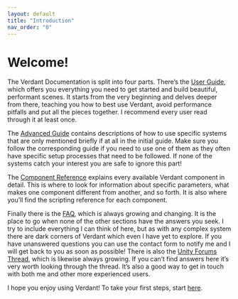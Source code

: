 ```yaml
---
layout: default
title: "Introduction"
nav_order: "0"
---
```


# Welcome!

The Verdant Documentation is split into four parts. There’s the [User Guide](UserGuide), which offers you everything you need to get started and build beautiful, performant scenes. It starts from the very beginning and delves deeper from there, teaching you how to best use Verdant, avoid performance pitfalls and put all the pieces together. I recommend every user read through it at least once.

The [Advanced Guide](AdvancedGuide) contains descriptions of how to use specific systems that are only mentioned briefly if at all in the initial guide. Make sure you follow the corresponding guide if you need to use one of them as they often have specific setup processes that need to be followed. If none of the systems catch your interest you are safe to ignore this part!

The [Component Reference](ComponentReference) explains every available Verdant component in detail. This is where to look for information about specific parameters, what makes one component different from another, and so forth. It is also where you’ll find the scripting reference for each component. 

Finally there is the [FAQ](FAQ), which is always growing and changing. It is the place to go when none of the other sections have the answers you seek. I try to include everything I can think of here, but as with any complex system there are dark corners of Verdant which even I have yet to explore. If you have unanswered questions you can use the contact form to notify me and I will get back to you as soon as possible! There is also the [Unity Forums Thread](), which is likewise always growing. If you can’t find answers here it’s very worth looking through the thread. It’s also a good way to get in touch with both me and other more experienced users.

I hope you enjoy using Verdant! To take your first steps, start [here](UserGuide/GettingStarted.html).
